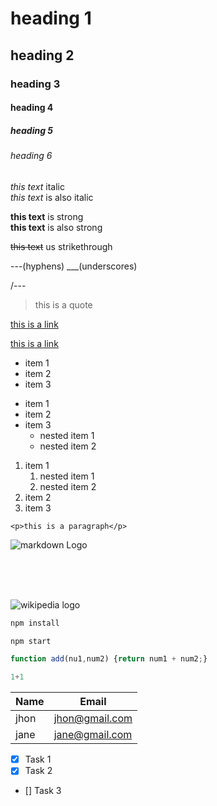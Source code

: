 <!-- headings -->
# heading 1
## heading 2
### heading 3
#### heading 4
##### heading 5
###### heading 6

<!-- italic -->
*this text* italic
<br>
_this text_ is also italic

<!-- strong -->
**this text** is strong
<br>
__this text__ is also strong

<!-- strikethrough -->
~~this text~~ us strikethrough

<!-- horizontal rule -->

---(hyphens)
___(underscores)

<!-- escape character=/ -->
/---

<!-- blockquote -->
>this is a quote

<!-- links -->
[this is a link](https://annoyinglytanvir.xyz)
<!-- hoverover title -->
[this is a link](https://annoyinglytanvir.xyz "this is a title")

<!-- UL=unordered lists -->
* item 1
* item 2
* item 3
<!-- nested lists -->
* item 1
* item 2
* item 3
    * nested item 1
    * nested item 2
<!-- OL=ordered lists -->
1. item 1
    1. nested item 1
    2. nested item 2
2. item 2
3. item 3

<!-- inline codeblocks -->
`<p>this is a paragraph</p>`

<!-- images -->
![markdown Logo](https://upload.wikimedia.org/wikipedia/commons/4/48/Markdown-mark.svg)

<br>
<br>
<br>

![wikipedia logo](https://upload.wikimedia.org/wikipedia/commons/6/61/Wikipedia-logo-transparent.png)

<!-- linebreak= <br> -->

<!-- github markdown -->
<!-- codeblocks -->

```bash
npm install

npm start
```

```javascript
function add(nu1,num2) {return num1 + num2;}
```

```python
1+1
```

<!-- tables -->
| Name | Email          |
| ---- | ---------------|
| jhon | jhon@gmail.com |
| jane | jane@gmail.com |

<!-- task lists -->
* [x] Task 1
* [x] Task 2
* [] Task 3

